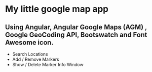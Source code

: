 # My little google map app

## Using Angular, Angular Google Maps (AGM) , Google GeoCoding API, Bootswatch and Font Awesome icon.

* Search Locations
* Add / Remove Markers
* Show / Delete Marker Info Window
